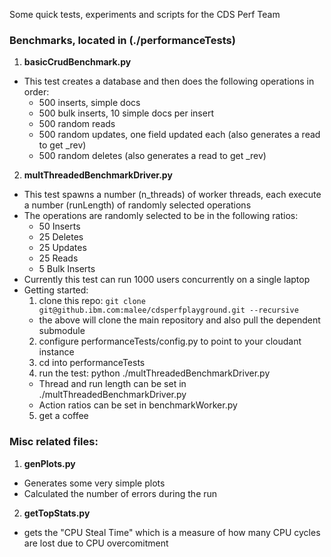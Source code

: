 Some quick tests, experiments and scripts for the CDS Perf Team

### Benchmarks, located in (./performanceTests)
1. **basicCrudBenchmark.py**
  * This test creates a database and then does the following operations in order:
    * 500 inserts, simple docs
    * 500 bulk inserts, 10 simple docs per insert
    * 500 random reads
    * 500 random updates, one field updated each (also generates a read to get _rev)
    * 500 random deletes (also generates a read to get _rev)
2. **multThreadedBenchmarkDriver.py**
  * This test spawns a number (n_threads) of worker threads, each execute a number (runLength) of randomly selected operations
  * The operations are randomly selected to be in the following ratios:
    * 50 Inserts
    * 25 Deletes
    * 25 Updates
    * 25 Reads
    * 5 Bulk Inserts
  * Currently this test can run 1000 users concurrently on a single laptop
  * Getting started:
    1. clone this repo: `git clone git@github.ibm.com:malee/cdsperfplayground.git --recursive`
      * the above will clone the main repository and also pull the dependent submodule
    2. configure performanceTests/config.py to point to your cloudant instance
    3. cd into performanceTests
    4. run the test: python ./multThreadedBenchmarkDriver.py
      * Thread and run length can be set in ./multThreadedBenchmarkDriver.py
      * Action ratios can be set in benchmarkWorker.py
    5. get a coffee

### Misc related files:
1. **genPlots.py**
  * Generates some very simple plots
  * Calculated the number of errors during the run
2. **getTopStats.py**
  * gets the "CPU Steal Time" which is a measure of how many CPU cycles are lost due to CPU overcomitment 
